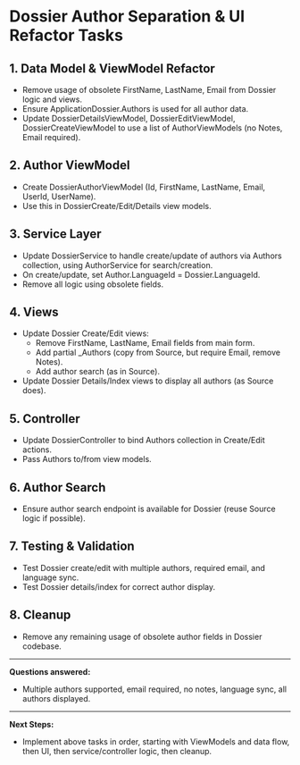 # Dossier Author Separation & UI Refactor Tasks

## 1. Data Model & ViewModel Refactor
- Remove usage of obsolete FirstName, LastName, Email from Dossier logic and views.
- Ensure ApplicationDossier.Authors is used for all author data.
- Update DossierDetailsViewModel, DossierEditViewModel, DossierCreateViewModel to use a list of AuthorViewModels (no Notes, Email required).

## 2. Author ViewModel
- Create DossierAuthorViewModel (Id, FirstName, LastName, Email, UserId, UserName).
- Use this in DossierCreate/Edit/Details view models.

## 3. Service Layer
- Update DossierService to handle create/update of authors via Authors collection, using AuthorService for search/creation.
- On create/update, set Author.LanguageId = Dossier.LanguageId.
- Remove all logic using obsolete fields.

## 4. Views
- Update Dossier Create/Edit views:
  - Remove FirstName, LastName, Email fields from main form.
  - Add partial _Authors (copy from Source, but require Email, remove Notes).
  - Add author search (as in Source).
- Update Dossier Details/Index views to display all authors (as Source does).

## 5. Controller
- Update DossierController to bind Authors collection in Create/Edit actions.
- Pass Authors to/from view models.

## 6. Author Search
- Ensure author search endpoint is available for Dossier (reuse Source logic if possible).

## 7. Testing & Validation
- Test Dossier create/edit with multiple authors, required email, and language sync.
- Test Dossier details/index for correct author display.

## 8. Cleanup
- Remove any remaining usage of obsolete author fields in Dossier codebase.

---

**Questions answered:**
- Multiple authors supported, email required, no notes, language sync, all authors displayed.

---

**Next Steps:**
- Implement above tasks in order, starting with ViewModels and data flow, then UI, then service/controller logic, then cleanup.

